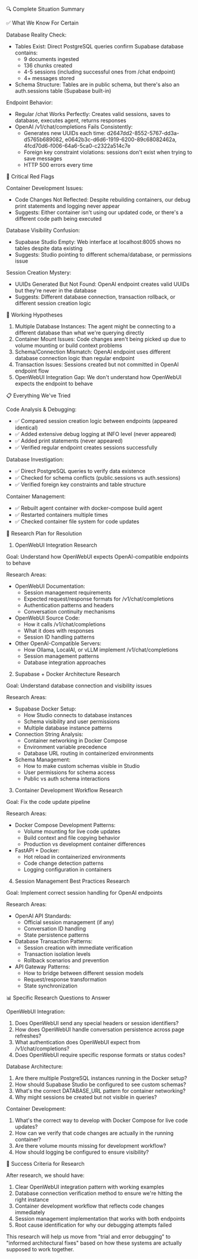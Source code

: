 🔍 Complete Situation Summary

  ✅ What We Know For Certain

  Database Reality Check:
  - Tables Exist: Direct PostgreSQL queries confirm Supabase database contains:
    - 9 documents ingested
    - 136 chunks created
    - 4-5 sessions (including successful ones from /chat endpoint)
    - 4+ messages stored
  - Schema Structure: Tables are in public schema, but there's also an auth.sessions table (Supabase built-in)

  Endpoint Behavior:
  - Regular /chat Works Perfectly: Creates valid sessions, saves to database, executes agent, returns responses
  - OpenAI /v1/chat/completions Fails Consistently:
    - Generates new UUIDs each time: d2647dd2-8552-5767-dd3a-d5765b689082, e0642b3c-d6d6-1919-6200-89c68082462a,
  4fcd70d6-f006-64a6-5ca0-c2322a514c7e
    - Foreign key constraint violations: sessions don't exist when trying to save messages
    - HTTP 500 errors every time

  🚨 Critical Red Flags

  Container Development Issues:
  - Code Changes Not Reflected: Despite rebuilding containers, our debug print statements and logging never appear
  - Suggests: Either container isn't using our updated code, or there's a different code path being executed

  Database Visibility Confusion:
  - Supabase Studio Empty: Web interface at localhost:8005 shows no tables despite data existing
  - Suggests: Studio pointing to different schema/database, or permissions issue

  Session Creation Mystery:
  - UUIDs Generated But Not Found: OpenAI endpoint creates valid UUIDs but they're never in the database
  - Suggests: Different database connection, transaction rollback, or different session creation logic

  🤔 Working Hypotheses

  1. Multiple Database Instances: The agent might be connecting to a different database than what we're querying directly
  2. Container Mount Issues: Code changes aren't being picked up due to volume mounting or build context problems
  3. Schema/Connection Mismatch: OpenAI endpoint uses different database connection logic than regular endpoint
  4. Transaction Issues: Sessions created but not committed in OpenAI endpoint flow
  5. OpenWebUI Integration Gap: We don't understand how OpenWebUI expects the endpoint to behave

  📋 Everything We've Tried

  Code Analysis & Debugging:
  - ✅ Compared session creation logic between endpoints (appeared identical)
  - ✅ Added extensive debug logging at INFO level (never appeared)
  - ✅ Added print statements (never appeared)
  - ✅ Verified regular endpoint creates sessions successfully

  Database Investigation:
  - ✅ Direct PostgreSQL queries to verify data existence
  - ✅ Checked for schema conflicts (public.sessions vs auth.sessions)
  - ✅ Verified foreign key constraints and table structure

  Container Management:
  - ✅ Rebuilt agent container with docker-compose build agent
  - ✅ Restarted containers multiple times
  - ✅ Checked container file system for code updates

  🔬 Research Plan for Resolution

  1. OpenWebUI Integration Research

  Goal: Understand how OpenWebUI expects OpenAI-compatible endpoints to behave

  Research Areas:
  - OpenWebUI Documentation:
    - Session management requirements
    - Expected request/response formats for /v1/chat/completions
    - Authentication patterns and headers
    - Conversation continuity mechanisms
  - OpenWebUI Source Code:
    - How it calls /v1/chat/completions
    - What it does with responses
    - Session ID handling patterns
  - Other OpenAI-Compatible Servers:
    - How Ollama, LocalAI, or vLLM implement /v1/chat/completions
    - Session management patterns
    - Database integration approaches

  2. Supabase + Docker Architecture Research

  Goal: Understand database connection and visibility issues

  Research Areas:
  - Supabase Docker Setup:
    - How Studio connects to database instances
    - Schema visibility and user permissions
    - Multiple database instance patterns
  - Connection String Analysis:
    - Container networking in Docker Compose
    - Environment variable precedence
    - Database URL routing in containerized environments
  - Schema Management:
    - How to make custom schemas visible in Studio
    - User permissions for schema access
    - Public vs auth schema interactions

  3. Container Development Workflow Research

  Goal: Fix the code update pipeline

  Research Areas:
  - Docker Compose Development Patterns:
    - Volume mounting for live code updates
    - Build context and file copying behavior
    - Production vs development container differences
  - FastAPI + Docker:
    - Hot reload in containerized environments
    - Code change detection patterns
    - Logging configuration in containers

  4. Session Management Best Practices Research

  Goal: Implement correct session handling for OpenAI endpoints

  Research Areas:
  - OpenAI API Standards:
    - Official session management (if any)
    - Conversation ID handling
    - State persistence patterns
  - Database Transaction Patterns:
    - Session creation with immediate verification
    - Transaction isolation levels
    - Rollback scenarios and prevention
  - API Gateway Patterns:
    - How to bridge between different session models
    - Request/response transformation
    - State synchronization

  📊 Specific Research Questions to Answer

  OpenWebUI Integration:
  1. Does OpenWebUI send any special headers or session identifiers?
  2. How does OpenWebUI handle conversation persistence across page refreshes?
  3. What authentication does OpenWebUI expect from /v1/chat/completions?
  4. Does OpenWebUI require specific response formats or status codes?

  Database Architecture:
  1. Are there multiple PostgreSQL instances running in the Docker setup?
  2. How should Supabase Studio be configured to see custom schemas?
  3. What's the correct DATABASE_URL pattern for container networking?
  4. Why might sessions be created but not visible in queries?

  Container Development:
  1. What's the correct way to develop with Docker Compose for live code updates?
  2. How can we verify that code changes are actually in the running container?
  3. Are there volume mounts missing for development workflow?
  4. How should logging be configured to ensure visibility?

  🎯 Success Criteria for Research

  After research, we should have:
  1. Clear OpenWebUI integration pattern with working examples
  2. Database connection verification method to ensure we're hitting the right instance
  3. Container development workflow that reflects code changes immediately
  4. Session management implementation that works with both endpoints
  5. Root cause identification for why our debugging attempts failed

  This research will help us move from "trial and error debugging" to "informed architectural fixes" based on how these systems are actually
  supposed to work together.